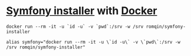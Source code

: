 # [Symfony installer](https://github.com/symfony/symfony-installer) with [Docker](https://github.com/docker/docker )

```
docker run --rm -it -u `id -u` -v `pwd`:/srv -w /srv romqin/symfony-installer

alias symfony="docker run --rm -it -u \`id -u\` -v \`pwd\`:/srv -w /srv romqin/symfony-installer"
```
